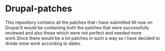 # Drupal-patches
This repository contains all the patches that i have submitted till now on Drupal.It would be containing both the patches that were successfully reviewed and also those which were not perfect and needed more work.Since there would be a lot patches in such a way so i have decided to divide mine work according to dates.
